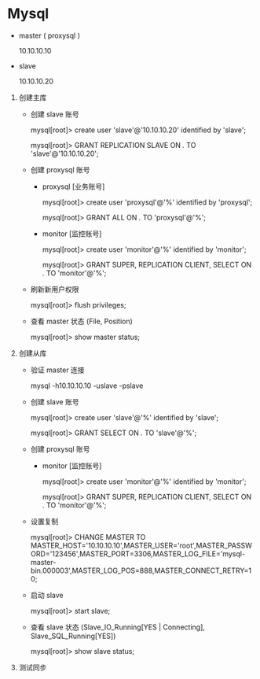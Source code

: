 # Mysql

- master ( proxysql )

	10.10.10.10

- slave

	10.10.10.20

1.  创建主库

	- 创建 slave 账号

		mysql[root]> create user 'slave'@'10.10.10.20' identified by 'slave';

		mysql[root]> GRANT REPLICATION SLAVE ON *.* TO 'slave'@'10.10.10.20';

	- 创建 proxysql 账号

		- proxysql [业务账号]

			mysql[root]> create user 'proxysql'@'%' identified by 'proxysql';

			mysql[root]> GRANT ALL ON *.* TO 'proxysql'@'%';

		- monitor [监控账号]

	        mysql[root]> create user 'monitor'@'%' identified by 'monitor';

	        mysql[root]> GRANT SUPER, REPLICATION CLIENT, SELECT ON *.* TO 'monitor'@'%';

	- 刷新新用户权限

		mysql[root]> flush privileges;

	- 查看 master 状态 (File, Position)

		mysql[root]> show master status;

2.  创建从库

	- 验证 master 连接

		mysql -h10.10.10.10 -uslave -pslave

	- 创建 slave 账号

		mysql[root]> create user 'slave'@'%' identified by 'slave';

		mysql[root]> GRANT SELECT ON *.* TO 'slave'@'%';

	- 创建 proxysql 账号

		- monitor [监控账号]

	        mysql[root]> create user 'monitor'@'%' identified by 'monitor';

	        mysql[root]> GRANT SUPER, REPLICATION CLIENT, SELECT ON *.* TO 'monitor'@'%';

	- 设置复制

		mysql[root]> CHANGE MASTER TO MASTER_HOST='10.10.10.10',MASTER_USER='root',MASTER_PASSWORD='123456',MASTER_PORT=3306,MASTER_LOG_FILE='mysql-master-bin.000003',MASTER_LOG_POS=888,MASTER_CONNECT_RETRY=10;

	- 启动 slave

		mysql[root]> start slave;

	- 查看 slave 状态 (Slave_IO_Running[YES | Connecting], Slave_SQL_Running[YES])

		mysql[root]> show slave status;

3. 测试同步
